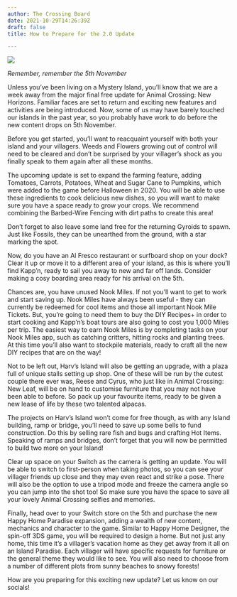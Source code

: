 ```yaml
---
author: The Crossing Board
date: 2021-10-29T14:26:39Z
draft: false
title: How to Prepare for the 2.0 Update

---
```


![](/images/news/starter-tent.png)

_Remember, remember the 5th November_

Unless you’ve been living on a Mystery Island, you’ll know that we are a week away from the major final free update for Animal Crossing: New Horizons. Familiar faces are set to return and exciting new features and activities are being introduced. Now, some of us may have barely touched our islands in the past year, so you probably have work to do before the new content drops on 5th November.

Before you get started, you’ll want to reacquaint yourself with both your island and your villagers. Weeds and Flowers growing out of control will need to be cleared and don’t be surprised by your villager’s shock as you finally speak to them again after all these months.

The upcoming update is set to expand the farming feature, adding Tomatoes, Carrots, Potatoes, Wheat and Sugar Cane to Pumpkins, which were added to the game before Halloween in 2020. You will be able to use these ingredients to cook delicious new dishes, so you will want to make sure you have a space ready to grow your crops. We recommend combining the Barbed-Wire Fencing with dirt paths to create this area!

Don’t forget to also leave some land free for the returning Gyroids to spawn. Just like Fossils, they can be unearthed from the ground, with a star marking the spot.

Now, do you have an Al Fresco restaurant or surfboard shop on your dock? Clear it up or move it to a different area of your island, as this is where you’ll find Kapp’n, ready to sail you away to new and far off lands. Consider making a cosy boarding area ready for his arrival on the 5th.

Chances are, you have unused Nook Miles. If not you’ll want to get to work and start saving up. Nook Miles have always been useful - they can currently be redeemed for cool items and those all important Nook Mile Tickets. But, you’re going to need them to buy the DIY Recipes+ in order to start cooking and Kapp’n’s boat tours are also going to cost you 1,000 Miles per trip. The easiest way to earn Nook Miles is by completing tasks on your Nook Miles app, such as catching critters, hitting rocks and planting trees. At this time you’ll also want to stockpile materials, ready to craft all the new DIY recipes that are on the way!

Not to be left out, Harv’s Island will also be getting an upgrade, with a plaza full of unique stalls setting up shop. One of these will be run by the cutest couple there ever was, Reese and Cyrus, who just like in Animal Crossing: New Leaf, will be on hand to customise furniture that you may not have been able to before. So pack up your favourite items, ready to be given a new lease of life by these two talented alpacas.

The projects on Harv’s Island won’t come for free though, as with any Island building, ramp or bridge, you’ll need to save up some bells to fund construction. Do this by selling rare fish and bugs and crafting Hot Items. Speaking of ramps and bridges, don’t forget that you will now be permitted to build two more on your Island!

Clear up space on your Switch as the camera is getting an update. You will be able to switch to first-person when taking photos, so you can see your villager friends up close and they may even react and strike a pose. There will also be the option to use a tripod mode and freeze the camera angle so you can jump into the shot too! So make sure you have the space to save all your lovely Animal Crossing selfies and memories.

Finally, head over to your Switch store on the 5th and purchase the new Happy Home Paradise expansion, adding a wealth of new content, mechanics and character to the game. Similar to Happy Home Designer, the spin-off 3DS game, you will be required to design a home. But not just any home, this time it’s a villager’s vacation home as they get away from it all on an Island Paradise. Each villager will have specific requests for furniture or the general theme they would like to see. You will also need to choose from a number of different plots from sunny beaches to snowy forests!

How are you preparing for this exciting new update? Let us know on our socials!